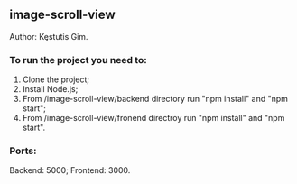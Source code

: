 ## image-scroll-view
Author: Kęstutis Gim.

### To run the project you need to:
1. Clone the project;
2. Install Node.js;
3. From /image-scroll-view/backend directory run "npm install" and "npm start";
4. From /image-scroll-view/fronend directroy run "npm install" and "npm start".

### Ports:
Backend: 5000;
Frontend: 3000.
